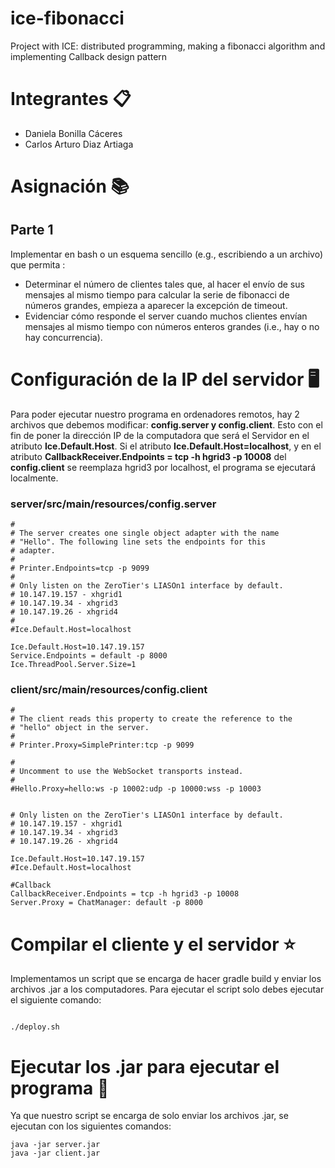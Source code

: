 # ice-fibonacci

Project with ICE: distributed programming, making a fibonacci algorithm and implementing Callback design pattern

# Integrantes 📋
- Daniela Bonilla Cáceres
- Carlos Arturo Diaz Artiaga

# Asignación 📚

## Parte 1
Implementar en bash o un esquema sencillo (e.g., escribiendo a un archivo) que permita :
- Determinar el número de clientes tales que, al hacer el envío de sus mensajes al mismo tiempo para calcular la serie de fibonacci de números grandes, empieza a aparecer la excepción de timeout.
- Evidenciar cómo responde el server cuando muchos clientes envían mensajes al mismo tiempo con números enteros grandes (i.e., hay o no hay concurrencia).

# Configuración de la IP del servidor 🖥️

Para poder ejecutar nuestro programa en ordenadores remotos, hay 2 archivos que debemos modificar: **config.server y config.client**. Esto con el fin de poner la dirección IP de la computadora que será el Servidor en el atributo **Ice.Default.Host**. Si el atributo **Ice.Default.Host=localhost**, y en el atributo **CallbackReceiver.Endpoints = tcp -h hgrid3 -p 10008** del **config.client** se reemplaza hgrid3 por localhost, el programa se ejecutará localmente.

### server/src/main/resources/config.server ###

```
#
# The server creates one single object adapter with the name
# "Hello". The following line sets the endpoints for this
# adapter.
#
# Printer.Endpoints=tcp -p 9099
#
# Only listen on the ZeroTier's LIASOn1 interface by default.
# 10.147.19.157 - xhgrid1
# 10.147.19.34 - xhgrid3
# 10.147.19.26 - xhgrid4
#
#Ice.Default.Host=localhost

Ice.Default.Host=10.147.19.157
Service.Endpoints = default -p 8000
Ice.ThreadPool.Server.Size=1

```

### client/src/main/resources/config.client ###

```
#
# The client reads this property to create the reference to the
# "hello" object in the server.
#
# Printer.Proxy=SimplePrinter:tcp -p 9099

#
# Uncomment to use the WebSocket transports instead.
#
#Hello.Proxy=hello:ws -p 10002:udp -p 10000:wss -p 10003


# Only listen on the ZeroTier's LIASOn1 interface by default.
# 10.147.19.157 - xhgrid1
# 10.147.19.34 - xhgrid3
# 10.147.19.26 - xhgrid4

Ice.Default.Host=10.147.19.157
#Ice.Default.Host=localhost

#Callback
CallbackReceiver.Endpoints = tcp -h hgrid3 -p 10008
Server.Proxy = ChatManager: default -p 8000

```

# Compilar el cliente y el servidor ⭐️
Implementamos un script que se encarga de hacer gradle build y enviar los archivos .jar a los computadores. Para ejecutar el script solo debes ejecutar el siguiente comando:

```Console

./deploy.sh

```

# Ejecutar los .jar para ejecutar el programa 🎇

Ya que nuestro script se encarga de solo enviar los archivos .jar, se ejecutan con los siguientes comandos:
```
java -jar server.jar
java -jar client.jar

```

